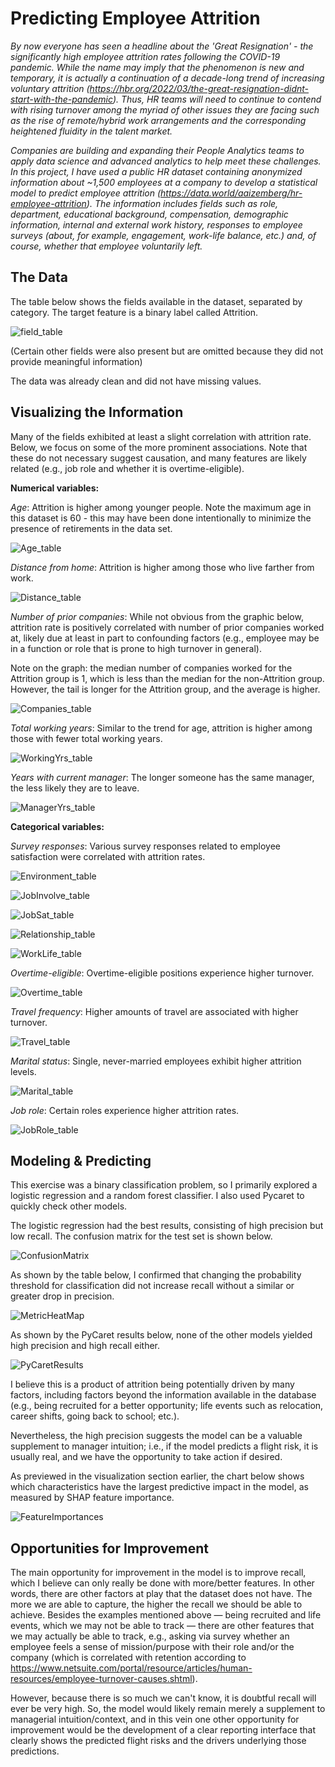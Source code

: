 # Predicting Employee Attrition

*By now everyone has seen a headline about the 'Great Resignation' - the significantly high employee attrition rates following the COVID-19 pandemic.  While the name may imply that the phenomenon is new and temporary, it is actually a continuation of a decade-long trend of increasing voluntary attrition (https://hbr.org/2022/03/the-great-resignation-didnt-start-with-the-pandemic).  Thus, HR teams will need to continue to contend with rising turnover among the myriad of other issues they are facing such as the rise of remote/hybrid work arrangements and the corresponding heightened fluidity in the talent market.*

*Companies are building and expanding their People Analytics teams to apply data science and advanced analytics to help meet these challenges.  In this project, I have used a public HR dataset containing anonymized information about ~1,500 employees at a company to develop a statistical model to predict employee attrition (https://data.world/aaizemberg/hr-employee-attrition).  The information includes fields such as role, department, educational background, compensation, demographic information, internal and external work history, responses to employee surveys (about, for example, engagement, work-life balance, etc.) and, of course, whether that employee voluntarily left.*

## The Data

The table below shows the fields available in the dataset, separated by category. The target feature is a binary label called Attrition.

![field_table](reports/figures/Capstone2_fields_table.png)

(Certain other fields were also present but are omitted because they did not provide meaningful information)

The data was already clean and did not have missing values.

## Visualizing the Information

Many of the fields exhibited at least a slight correlation with attrition rate.  Below, we focus on some of the more prominent associations.  Note that these do not necessary suggest causation, and many features are likely related (e.g., job role and whether it is overtime-eligible).

**Numerical variables:**

*Age*: Attrition is higher among younger people.  Note the maximum age in this dataset is 60 - this may have been done intentionally to minimize the presence of retirements in the data set.

![Age_table](reports/figures/AgeByAttrition.png)

*Distance from home*: Attrition is higher among those who live farther from work.

![Distance_table](reports/figures/DistanceByAttrition.png)

*Number of prior companies*: While not obvious from the graphic below, attrition rate is positively correlated with number of prior companies worked at, likely due at least in part to confounding factors (e.g., employee may be in a function or role that is prone to high turnover in general).

Note on the graph: the median number of companies worked for the Attrition group is 1, which is less than the median for the non-Attrition group. However, the tail is longer for the Attrition group, and the average is higher.

![Companies_table](reports/figures/CompaniesByAttrition.png)

*Total working years*: Similar to the trend for age, attrition is higher among those with fewer total working years.

![WorkingYrs_table](reports/figures/WorkingYrsByAttrition.png)

*Years with current manager*: The longer someone has the same manager, the less likely they are to leave.

![ManagerYrs_table](reports/figures/ManagerYrsTable.png)

**Categorical variables:**

*Survey responses*: Various survey responses related to employee satisfaction were correlated with attrition rates.

![Environment_table](reports/figures/AttritionByEnvironment.png)

![JobInvolve_table](reports/figures/AttritionByJobInvolve.png)

![JobSat_table](reports/figures/AttritionByJobSat.png)

![Relationship_table](reports/figures/AttritionByRelationship.png)

![WorkLife_table](reports/figures/AttritionByWorkLife.png)

*Overtime-eligible*: Overtime-eligible positions experience higher turnover.

![Overtime_table](reports/figures/AttritionByOvertime.png)

*Travel frequency*: Higher amounts of travel are associated with higher turnover.

![Travel_table](reports/figures/AttritionByTravel.png)

*Marital status*: Single, never-married employees exhibit higher attrition levels.

![Marital_table](reports/figures/AttritionByMarital.png)

*Job role*: Certain roles experience higher attrition rates.

![JobRole_table](reports/figures/AttritionByJobRole.png)

## Modeling & Predicting

This exercise was a binary classification problem, so I primarily explored a logistic regression and a random forest classifier.  I also used Pycaret to quickly check other models.

The logistic regression had the best results, consisting of high precision but low recall.  The confusion matrix for the test set is shown below.

![ConfusionMatrix](reports/figures/LogRegConfusionMatrix.png)

As shown by the table below, I confirmed that changing the probability threshold for classification did not increase recall without a similar or greater drop in precision.

![MetricHeatMap](reports/figures/LogRegMetricHeatmap.png)

As shown by the PyCaret results below, none of the other models yielded high precision and high recall either.

![PyCaretResults](reports/figures/PyCaretResults.png)

I believe this is a product of attrition being potentially driven by many factors, including factors beyond the information available in the database (e.g., being recruited for a better opportunity; life events such as relocation, career shifts, going back to school; etc.).

Nevertheless, the high precision suggests the model can be a valuable supplement to manager intuition; i.e., if the model predicts a flight risk, it is usually real, and we have the opportunity to take action if desired.

As previewed in the visualization section earlier, the chart below shows which characteristics have the largest predictive impact in the model, as measured by SHAP feature importance.

![FeatureImportances](reports/figures/FeatureImportances.png)

## Opportunities for Improvement

The main opportunity for improvement in the model is to improve recall, which I believe can only really be done with more/better features.  In other words, there are other factors at play that the dataset does not have. The more we are able to capture, the higher the recall we should be able to achieve.  Besides the examples mentioned above — being recruited and life events, which we may not be able to track — there are other features that we may actually be able to track, e.g., asking via survey whether an employee feels a sense of mission/purpose with their role and/or the company (which is correlated with retention according to https://www.netsuite.com/portal/resource/articles/human-resources/employee-turnover-causes.shtml).

However, because there is so much we can't know, it is doubtful recall will ever be very high.  So, the model would likely remain merely a supplement to managerial intuition/context, and in this vein one other opportunity for improvement would be the development of a clear reporting interface that clearly shows the predicted flight risks and the drivers underlying those predictions.
